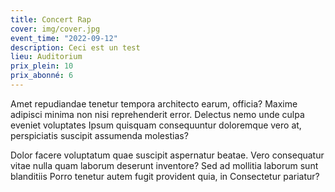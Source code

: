 ```yaml
---
title: Concert Rap
cover: img/cover.jpg
event_time: "2022-09-12" 
description: Ceci est un test
lieu: Auditorium
prix_plein: 10
prix_abonné: 6
---
```

Amet repudiandae tenetur tempora architecto earum, officia? Maxime adipisci minima non nisi reprehenderit
error. Delectus nemo unde culpa eveniet voluptates Ipsum quisquam consequuntur doloremque vero at,
perspiciatis suscipit assumenda molestias?

Dolor facere voluptatum quae suscipit aspernatur beatae. Vero consequatur vitae nulla quam laborum deserunt
inventore? Sed ad mollitia laborum sunt blanditiis Porro tenetur autem fugit provident quia, in Consectetur
pariatur?
